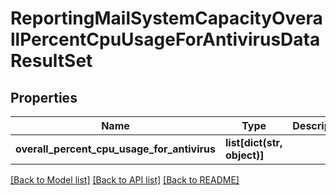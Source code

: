 # ReportingMailSystemCapacityOverallPercentCpuUsageForAntivirusDataResultSet

## Properties
Name | Type | Description | Notes
------------ | ------------- | ------------- | -------------
**overall_percent_cpu_usage_for_antivirus** | **list[dict(str, object)]** |  | [optional] 

[[Back to Model list]](../README.md#documentation-for-models) [[Back to API list]](../README.md#documentation-for-api-endpoints) [[Back to README]](../README.md)


